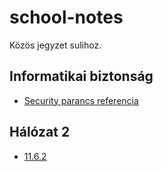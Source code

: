 # school-notes

Közös jegyzet sulihoz.

## Informatikai biztonság

- [Security parancs referencia](./biztons%C3%A1g/security_parancs_referencia.md)

## Hálózat 2

- [11.6.2](./hálózat2/11.6.2.md)
